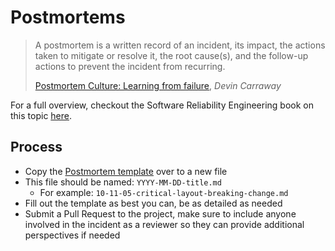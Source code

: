 # Postmortems

> A postmortem is a written record of an incident, its impact, the actions taken
> to mitigate or resolve it, the root cause(s), and the follow-up actions to
> prevent the incident from recurring.
>
> [Postmortem Culture: Learning from failure](https://landing.google.com/sre/sre-book/chapters/postmortem-culture/),
> _Devin Carraway_

For a full overview, checkout the Software Reliability Engineering book on this
topic [here](https://landing.google.com/sre/sre-book/chapters/postmortem/).

## Process

- Copy the [Postmortem template](./00-template.md) over to a new file
- This file should be named: `YYYY-MM-DD-title.md`
  - For example: `10-11-05-critical-layout-breaking-change.md`
- Fill out the template as best you can, be as detailed as needed
- Submit a Pull Request to the project, make sure to include anyone involved in
  the incident as a reviewer so they can provide additional perspectives if
  needed
